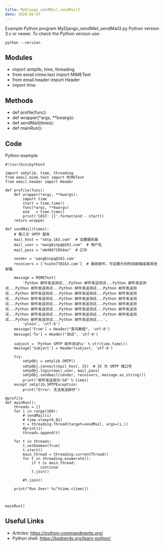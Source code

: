 ```yaml
---
title: MyDjango_sendMail_sendMail3
date: 2020-05-07
---
```

Example Python program MyDjango_sendMail_sendMail3.py
Python version 3.x or newer.
To check the Python version use:

    python --version

## Modules

* import smtplib, time, threading
* from email.mime.text import MIMEText
* from email.header import Header
* import time

## Methods

* def profile(func):
* def wrapper(*args, **kwargs):
* def sendMail(times):
* def mainRun():

## Code

Python example

    #!/usr/bin/python3
    
    import smtplib, time, threading
    from email.mime.text import MIMEText
    from email.header import Header
    
    def profile(func):
        def wrapper(*args, **kwargs):
            import time
            start = time.time()
            func(*args, **kwargs)
            end   = time.time()
            print('COST: {}'.format(end - start))
        return wrapper
    
    def sendMail(times):
        # 第三方 SMTP 服务
        mail_host = "smtp.163.com"  # 设置服务器
        mail_user = "wangbinpq@163.com"  # 用户名
        mail_pass = "wb46671954as"  # 口令
    
        sender = 'wangbinpq@163.com'
        receivers = ['huihe77@163.com']  # 接收邮件，可设置为你的QQ邮箱或者其他邮箱
    
        message = MIMEText(
            'Python 邮件发送测试...Python 邮件发送测试...Python 邮件发送测试...Python 邮件发送测试...Python 邮件发送测试...Python 邮件发送测试...Python 邮件发送测试...Python 邮件发送测试...Python 邮件发送测试...Python 邮件发送测试...Python 邮件发送测试...Python 邮件发送测试...Python 邮件发送测试...Python 邮件发送测试...Python 邮件发送测试...Python 邮件发送测试...Python 邮件发送测试...Python 邮件发送测试...Python 邮件发送测试...Python 邮件发送测试...Python 邮件发送测试...Python 邮件发送测试...Python 邮件发送测试...',
            'plain', 'utf-8')
        message['From'] = Header("菜鸟教程", 'utf-8')
        message['To'] = Header("测试", 'utf-8')
    
        subject = 'Python SMTP 邮件测试%s' % str(time.time())
        message['Subject'] = Header(subject, 'utf-8')
    
        try:
            smtpObj = smtplib.SMTP()
            smtpObj.connect(mail_host, 25)  # 25 为 SMTP 端口号
            smtpObj.login(mail_user, mail_pass)
            smtpObj.sendmail(sender, receivers, message.as_string())
            print("邮件发送成功:%d" % times)
        except smtplib.SMTPException:
            print("Error: 无法发送邮件")
    
    @profile
    def mainRun():
        threads = []
        for i in range(100):
            # sendMail(i)
            # time.sleep(0.01)
            t = threading.Thread(target=sendMail, args=(i,))
            #print(i)
            threads.append(t)
    
        for t in threads:
            t.setDaemon(True)
            t.start()
            main_thread = threading.currentThread()
            for t in threading.enumerate():
                if t is main_thread:
                    continue
                t.join()
    
            #t.join()
    
        print("Run Over! %s"%time.ctime())
    
    
    
    mainRun()
    

## Useful Links

- Articles: https://python-commandments.org/
- Python shell: https://bsdnerds.org/learn-python/
